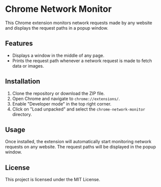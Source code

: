 # Chrome Network Monitor

This Chrome extension monitors network requests made by any website and displays the request paths in a popup window.

## Features

- Displays a window in the middle of any page.
- Prints the request path whenever a network request is made to fetch data or images.

## Installation

1. Clone the repository or download the ZIP file.
2. Open Chrome and navigate to `chrome://extensions/`.
3. Enable "Developer mode" in the top right corner.
4. Click on "Load unpacked" and select the `chrome-network-monitor` directory.

## Usage

Once installed, the extension will automatically start monitoring network requests on any website. The request paths will be displayed in the popup window.

## License

This project is licensed under the MIT License.

